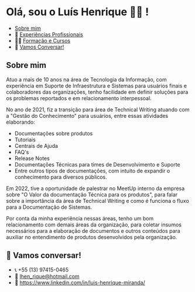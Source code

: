 # Olá, sou o Luís Henrique :man_technologist: !	
* [Sobre mim](https://github.com/lhenriquuee/lhenriquuee/edit/main/README.md#sobre-mim)
* 💼 [Experiências Profissionais](https://github.com/lhenriquuee/Carreira-Profissional#experi%C3%AAncias-profissionais-)
* 👨‍🎓 [Formação e Cursos](https://github.com/lhenriquuee/estudos#man_studentforma%C3%A7%C3%A3o)
* 💬 [Vamos Conversar!](https://github.com/lhenriquuee#-vamos-conversar)


## Sobre mim
Atuo a mais de 10 anos na área de Tecnologia da Informação, com experiência em Suporte de Infraestrutura e Sistemas para usuários finais e colaboradores das organizações, tenho facilidade em definir soluções para os problemas reportados e em relacionamento interpessoal.  

No ano de 2021, fiz a transição para área de Technical Writing atuando com a "Gestão do Conhecimento" para usuários, entre essas atividades elaborando: 
- Documentações sobre produtos
- Tutoriais
- Centrais de Ajuda
- FAQ's 
- Release Notes
- Documentações Técnicas para times de Desenvolvimento e Suporte
- Entre outros tipos de documentações, com intuito de expandir o conhecimento para diversos públicos. 

Em 2022, tive a oportunidade de palestrar no MeetUp interno da empresa sobre "O Valor da documentação Técnica para os produtos", para falar sobre a importância da área de Technical Writing e como é funciona o fluxo para a Documentação de Sistemas. 

Por conta da minha experiência nessas áreas, tenho um bom relacionamento com demais áreas da organização, para coletar insumos necessários para a elaboração de documentos e outros conteúdos para auxiliar no entendimento de produtos desenvolvidos pela organização.

## 💬 Vamos conversar! 
- :telephone_receiver: +55 (13) 97415-0465 
- :e-mail: lhen_rique@hotmail.com 
- :link:	 https://www.linkedin.com/in/luis-henrique-miranda/ 
